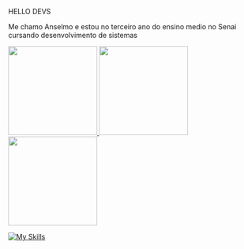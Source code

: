 HELLO DEVS

Me chamo Anselmo e estou no terceiro ano do ensino medio no Senai cursando desenvolvimento de sistemas




<div>
  <a href="https://github.com/Anselmo5">
  <img height="180em" src="https://github-readme-stats.vercel.app/api?username=Anselmo5&show_icons=true&theme=radical&include_all_commits=true"/>
  <img height="180em" src="https://github-readme-stats.vercel.app/api?username=Anselmo5&show_icons=true&theme=radical"/>
  <img height="180em" src="https://github-readme-stats.vercel.app/api/top-langs/?username=Anselmo5&layout=compact&langs_count=7&theme=radical"/>
</div>

<div>
 
[![My Skills](https://skillicons.dev/icons?i=js,html,css,typescript,react,github,linkedin,netlif,vscode,netlify,linux)](https://skillicons.dev)

  </div>
   
  <div>
  <a https://https://www.linkedin.com/notifications/?filter=all/badge/LinkedIn-0077B5?style=for-the-badge&logo=linkedin&logoColor=white
  [![My Skills](https://skillicons.dev/icons?i=js,html,css,wasm,)](https://skillicons.dev)
  
  </div>
